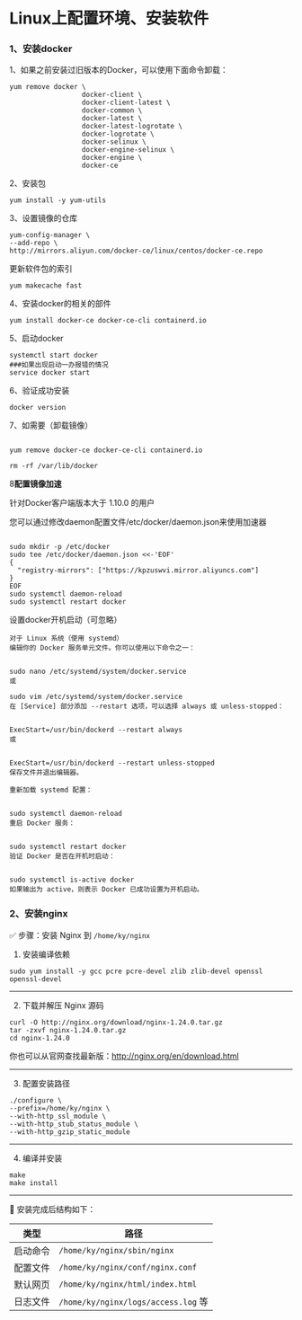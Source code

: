 # Linux上配置环境、安装软件

### 1、安装docker

1、如果之前安装过旧版本的Docker，可以使用下面命令卸载：

```
yum remove docker \
                  docker-client \
                  docker-client-latest \
                  docker-common \
                  docker-latest \
                  docker-latest-logrotate \
                  docker-logrotate \
                  docker-selinux \
                  docker-engine-selinux \
                  docker-engine \
                  docker-ce
```

2、安装包

```
yum install -y yum-utils
```

3、设置镜像的仓库

```
yum-config-manager \
--add-repo \
http://mirrors.aliyun.com/docker-ce/linux/centos/docker-ce.repo
```

更新软件包的索引

```
yum makecache fast
```



4、安装docker的相关的部件

```
yum install docker-ce docker-ce-cli containerd.io
```

5、启动docker

```
systemctl start docker
###如果出现启动一办报错的情况
service docker start	
```

6、验证成功安装

```
docker version
```



7、如需要（卸载镜像）

```

yum remove docker-ce docker-ce-cli containerd.io

rm -rf /var/lib/docker 
```



8**配置镜像加速**

针对Docker客户端版本大于 1.10.0 的用户

您可以通过修改daemon配置文件/etc/docker/daemon.json来使用加速器

```

sudo mkdir -p /etc/docker
sudo tee /etc/docker/daemon.json <<-'EOF'
{
  "registry-mirrors": ["https://kpzuswvi.mirror.aliyuncs.com"]
}
EOF
sudo systemctl daemon-reload
sudo systemctl restart docker
```











设置docker开机启动（可忽略）

```
对于 Linux 系统（使用 systemd）
编辑你的 Docker 服务单元文件。你可以使用以下命令之一：


sudo nano /etc/systemd/system/docker.service
或

sudo vim /etc/systemd/system/docker.service
在 [Service] 部分添加 --restart 选项，可以选择 always 或 unless-stopped：


ExecStart=/usr/bin/dockerd --restart always
或


ExecStart=/usr/bin/dockerd --restart unless-stopped
保存文件并退出编辑器。

重新加载 systemd 配置：


sudo systemctl daemon-reload
重启 Docker 服务：


sudo systemctl restart docker
验证 Docker 是否在开机时启动：


sudo systemctl is-active docker
如果输出为 active，则表示 Docker 已成功设置为开机启动。
```







### 2、安装nginx

✅ 步骤：安装 Nginx 到 `/home/ky/nginx`

1. 安装编译依赖

```
sudo yum install -y gcc pcre pcre-devel zlib zlib-devel openssl openssl-devel
```

------

2. 下载并解压 Nginx 源码

```
curl -O http://nginx.org/download/nginx-1.24.0.tar.gz
tar -zxvf nginx-1.24.0.tar.gz
cd nginx-1.24.0
```

你也可以从官网查找最新版：http://nginx.org/en/download.html

------

3. 配置安装路径

```
./configure \
--prefix=/home/ky/nginx \
--with-http_ssl_module \
--with-http_stub_status_module \
--with-http_gzip_static_module
```

------

4. 编译并安装

```
make
make install
```

------

📁 安装完成后结构如下：

| 类型     | 路径                                |
| -------- | ----------------------------------- |
| 启动命令 | `/home/ky/nginx/sbin/nginx`         |
| 配置文件 | `/home/ky/nginx/conf/nginx.conf`    |
| 默认网页 | `/home/ky/nginx/html/index.html`    |
| 日志文件 | `/home/ky/nginx/logs/access.log` 等 |